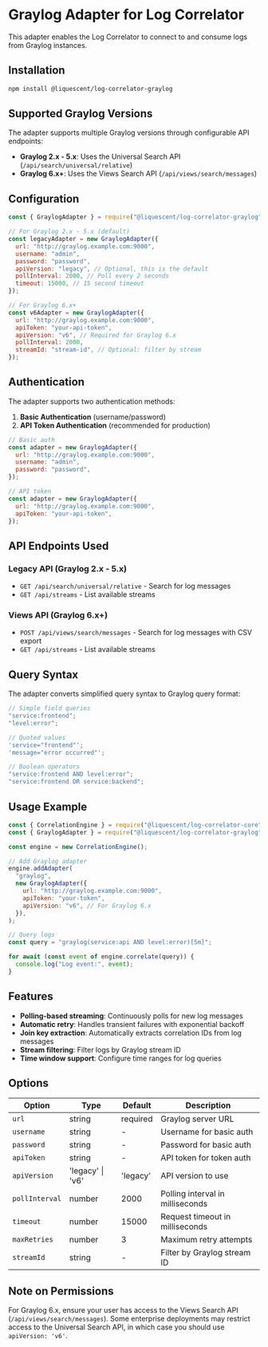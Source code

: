 # Graylog Adapter for Log Correlator

This adapter enables the Log Correlator to connect to and consume logs from Graylog instances.

## Installation

```bash
npm install @liquescent/log-correlator-graylog
```

## Supported Graylog Versions

The adapter supports multiple Graylog versions through configurable API endpoints:

- **Graylog 2.x - 5.x**: Uses the Universal Search API (`/api/search/universal/relative`)
- **Graylog 6.x+**: Uses the Views Search API (`/api/views/search/messages`)

## Configuration

```javascript
const { GraylogAdapter } = require("@liquescent/log-correlator-graylog");

// For Graylog 2.x - 5.x (default)
const legacyAdapter = new GraylogAdapter({
  url: "http://graylog.example.com:9000",
  username: "admin",
  password: "password",
  apiVersion: "legacy", // Optional, this is the default
  pollInterval: 2000, // Poll every 2 seconds
  timeout: 15000, // 15 second timeout
});

// For Graylog 6.x+
const v6Adapter = new GraylogAdapter({
  url: "http://graylog.example.com:9000",
  apiToken: "your-api-token",
  apiVersion: "v6", // Required for Graylog 6.x
  pollInterval: 2000,
  streamId: "stream-id", // Optional: filter by stream
});
```

## Authentication

The adapter supports two authentication methods:

1. **Basic Authentication** (username/password)
2. **API Token Authentication** (recommended for production)

```javascript
// Basic auth
const adapter = new GraylogAdapter({
  url: "http://graylog.example.com:9000",
  username: "admin",
  password: "password",
});

// API token
const adapter = new GraylogAdapter({
  url: "http://graylog.example.com:9000",
  apiToken: "your-api-token",
});
```

## API Endpoints Used

### Legacy API (Graylog 2.x - 5.x)

- `GET /api/search/universal/relative` - Search for log messages
- `GET /api/streams` - List available streams

### Views API (Graylog 6.x+)

- `POST /api/views/search/messages` - Search for log messages with CSV export
- `GET /api/streams` - List available streams

## Query Syntax

The adapter converts simplified query syntax to Graylog query format:

```javascript
// Simple field queries
"service:frontend";
"level:error";

// Quoted values
'service="frontend"';
'message="error occurred"';

// Boolean operators
"service:frontend AND level:error";
"service:frontend OR service:backend";
```

## Usage Example

```javascript
const { CorrelationEngine } = require("@liquescent/log-correlator-core");
const { GraylogAdapter } = require("@liquescent/log-correlator-graylog");

const engine = new CorrelationEngine();

// Add Graylog adapter
engine.addAdapter(
  "graylog",
  new GraylogAdapter({
    url: "http://graylog.example.com:9000",
    apiToken: "your-token",
    apiVersion: "v6", // For Graylog 6.x
  }),
);

// Query logs
const query = "graylog(service:api AND level:error)[5m]";

for await (const event of engine.correlate(query)) {
  console.log("Log event:", event);
}
```

## Features

- **Polling-based streaming**: Continuously polls for new log messages
- **Automatic retry**: Handles transient failures with exponential backoff
- **Join key extraction**: Automatically extracts correlation IDs from log messages
- **Stream filtering**: Filter logs by Graylog stream ID
- **Time window support**: Configure time ranges for log queries

## Options

| Option         | Type             | Default  | Description                      |
| -------------- | ---------------- | -------- | -------------------------------- |
| `url`          | string           | required | Graylog server URL               |
| `username`     | string           | -        | Username for basic auth          |
| `password`     | string           | -        | Password for basic auth          |
| `apiToken`     | string           | -        | API token for token auth         |
| `apiVersion`   | 'legacy' \| 'v6' | 'legacy' | API version to use               |
| `pollInterval` | number           | 2000     | Polling interval in milliseconds |
| `timeout`      | number           | 15000    | Request timeout in milliseconds  |
| `maxRetries`   | number           | 3        | Maximum retry attempts           |
| `streamId`     | string           | -        | Filter by Graylog stream ID      |

## Note on Permissions

For Graylog 6.x, ensure your user has access to the Views Search API (`/api/views/search/messages`). Some enterprise deployments may restrict access to the Universal Search API, in which case you should use `apiVersion: 'v6'`.

